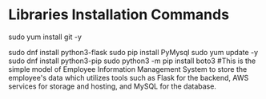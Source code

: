# Libraries Installation Commands 
sudo yum install git -y



sudo dnf install python3-flask
sudo pip install PyMysql
sudo yum update -y
sudo dnf install python3-pip
sudo python3 -m pip install boto3
 
# This is the simple model of Employee Information Management System to store the employee's data which utilizes tools such as Flask for the backend, AWS services for storage and hosting, and MySQL for the database.

